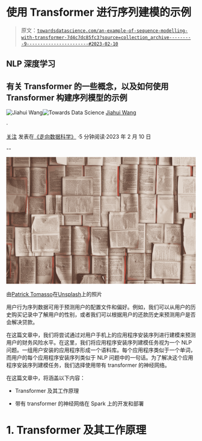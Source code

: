 # 使用 Transformer 进行序列建模的示例

> 原文：[`towardsdatascience.com/an-example-of-sequence-modelling-with-transformer-7d4c7dc85fc3?source=collection_archive---------9-----------------------#2023-02-10`](https://towardsdatascience.com/an-example-of-sequence-modelling-with-transformer-7d4c7dc85fc3?source=collection_archive---------9-----------------------#2023-02-10)

## NLP 深度学习

## 有关 Transformer 的一些概念，以及如何使用 Transformer 构建序列模型的示例

[](https://medium.com/@jhwang1992m?source=post_page-----7d4c7dc85fc3--------------------------------)![Jiahui Wang](https://medium.com/@jhwang1992m?source=post_page-----7d4c7dc85fc3--------------------------------)[](https://towardsdatascience.com/?source=post_page-----7d4c7dc85fc3--------------------------------)![Towards Data Science](https://towardsdatascience.com/?source=post_page-----7d4c7dc85fc3--------------------------------) [Jiahui Wang](https://medium.com/@jhwang1992m?source=post_page-----7d4c7dc85fc3--------------------------------)

·

[关注](https://medium.com/m/signin?actionUrl=https%3A%2F%2Fmedium.com%2F_%2Fsubscribe%2Fuser%2F4037e6e33535&operation=register&redirect=https%3A%2F%2Ftowardsdatascience.com%2Fan-example-of-sequence-modelling-with-transformer-7d4c7dc85fc3&user=Jiahui+Wang&userId=4037e6e33535&source=post_page-4037e6e33535----7d4c7dc85fc3---------------------post_header-----------) 发表在[《走向数据科学》](https://towardsdatascience.com/?source=post_page-----7d4c7dc85fc3--------------------------------) ·5 分钟阅读·2023 年 2 月 10 日[](https://medium.com/m/signin?actionUrl=https%3A%2F%2Fmedium.com%2F_%2Fvote%2Ftowards-data-science%2F7d4c7dc85fc3&operation=register&redirect=https%3A%2F%2Ftowardsdatascience.com%2Fan-example-of-sequence-modelling-with-transformer-7d4c7dc85fc3&user=Jiahui+Wang&userId=4037e6e33535&source=-----7d4c7dc85fc3---------------------clap_footer-----------)

--

[](https://medium.com/m/signin?actionUrl=https%3A%2F%2Fmedium.com%2F_%2Fbookmark%2Fp%2F7d4c7dc85fc3&operation=register&redirect=https%3A%2F%2Ftowardsdatascience.com%2Fan-example-of-sequence-modelling-with-transformer-7d4c7dc85fc3&source=-----7d4c7dc85fc3---------------------bookmark_footer-----------)![](img/7516b578384db3e4826b2bf637a5ba5f.png)

由[Patrick Tomasso](https://unsplash.com/@impatrickt?utm_source=medium&utm_medium=referral)在[Unsplash](https://unsplash.com/?utm_source=medium&utm_medium=referral)上的照片

用户行为序列数据可用于预测用户的配置文件和偏好。例如，我们可以从用户的历史购买记录中了解用户的性别，或者我们可以根据用户的还款历史来预测用户是否会解决贷款。

在这篇文章中，我们将尝试通过对用户手机上的应用程序安装序列进行建模来预测用户的财务风险水平。在这里，我们将应用程序安装序列建模任务视为一个 NLP 问题。一组用户安装的应用程序形成一个语料库。每个应用程序类似于一个单词，而用户的每个应用程序安装序列类似于 NLP 问题中的一句话。为了解决这个应用程序安装序列建模任务，我们选择使用带有 transformer 的神经网络。

在这篇文章中，将涵盖以下内容：

+   Transformer 及其工作原理

+   带有 transformer 的神经网络在 Spark 上的开发和部署

# 1\. Transformer 及其工作原理
